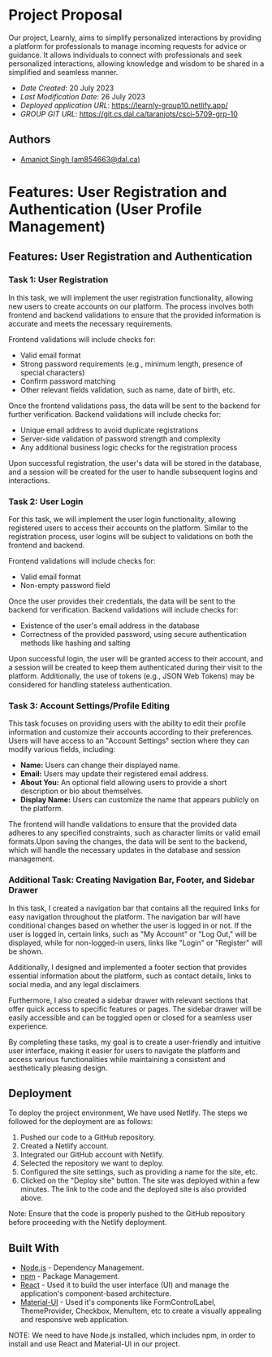# Project Proposal

Our project, Learnly, aims to simplify personalized interactions by providing a platform for professionals to manage incoming requests for advice or guidance. It allows individuals to connect with professionals and seek personalized interactions, allowing knowledge and wisdom to be shared in a simplified and seamless manner.

* *Date Created*: 20 July 2023
* *Last Modification Date*: 26 July 2023
* *Deployed application URL*: https://learnly-group10.netlify.app/
* *GROUP GIT URL*: <https://git.cs.dal.ca/taranjots/csci-5709-grp-10>


## Authors

* [Amanjot Singh (am854663@dal.ca)](https://git.cs.dal.ca/amanjots)

Features: User Registration and Authentication (User Profile Management)
=============================================

## Features: User Registration and Authentication

### Task 1: User Registration

In this task, we will implement the user registration functionality, allowing new users to create accounts on our platform. The process involves both frontend and backend validations to ensure that the provided information is accurate and meets the necessary requirements.

Frontend validations will include checks for:
- Valid email format
- Strong password requirements (e.g., minimum length, presence of special characters)
- Confirm password matching
- Other relevant fields validation, such as name, date of birth, etc.

Once the frontend validations pass, the data will be sent to the backend for further verification. Backend validations will include checks for:
- Unique email address to avoid duplicate registrations
- Server-side validation of password strength and complexity
- Any additional business logic checks for the registration process

Upon successful registration, the user's data will be stored in the database, and a session will be created for the user to handle subsequent logins and interactions.

### Task 2: User Login

For this task, we will implement the user login functionality, allowing registered users to access their accounts on the platform. Similar to the registration process, user logins will be subject to validations on both the frontend and backend.

Frontend validations will include checks for:
- Valid email format
- Non-empty password field

Once the user provides their credentials, the data will be sent to the backend for verification. Backend validations will include checks for:
- Existence of the user's email address in the database
- Correctness of the provided password, using secure authentication methods like hashing and salting

Upon successful login, the user will be granted access to their account, and a session will be created to keep them authenticated during their visit to the platform. Additionally, the use of tokens (e.g., JSON Web Tokens) may be considered for handling stateless authentication.

### Task 3: Account Settings/Profile Editing

This task focuses on providing users with the ability to edit their profile information and customize their accounts according to their preferences. Users will have access to an "Account Settings" section where they can modify various fields, including:

- **Name:** Users can change their displayed name.
- **Email:** Users may update their registered email address.
- **About You:** An optional field allowing users to provide a short description or bio about themselves.
- **Display Name:** Users can customize the name that appears publicly on the platform.

The frontend will handle validations to ensure that the provided data adheres to any specified constraints, such as character limits or valid email formats.Upon saving the changes, the data will be sent to the backend, which will handle the necessary updates in the database and session management.


### Additional Task: Creating Navigation Bar, Footer, and Sidebar Drawer

In this task, I created a navigation bar that contains all the required links for easy navigation throughout the platform. The navigation bar will have conditional changes based on whether the user is logged in or not. If the user is logged in, certain links, such as "My Account" or "Log Out," will be displayed, while for non-logged-in users, links like "Login" or "Register" will be shown.

Additionally, I designed and implemented a footer section that provides essential information about the platform, such as contact details, links to social media, and any legal disclaimers.

Furthermore, I also created a sidebar drawer with relevant sections that offer quick access to specific features or pages. The sidebar drawer will be easily accessible and can be toggled open or closed for a seamless user experience.

By completing these tasks, my goal is to create a user-friendly and intuitive user interface, making it easier for users to navigate the platform and access various functionalities while maintaining a consistent and aesthetically pleasing design.



## Deployment

To deploy the project environment, We have used Netlify. The steps we followed for the deployment are as follows:

1. Pushed our code to a GitHub repository.
2. Created a Netlify account.
3. Integrated our GitHub account with Netlify.
4. Selected the repository we want to deploy.
5. Configured the site settings, such as providing a name for the site, etc.
6. Clicked on the "Deploy site" button. The site was deployed within a few minutes. The link to the code and the deployed site is also
   provided above.

Note: Ensure that the code is properly pushed to the GitHub repository before proceeding with the Netlify deployment.

## Built With

* [Node.js](https://nodejs.org/en/download) - Dependency Management.
* [npm](https://docs.npmjs.com/downloading-and-installing-node-js-and-npm) - Package Management.
* [React](https://react.dev/learn/installation) - Used it to build the user interface (UI) and manage the
                                                  application's component-based architecture.
* [Material-UI](https://mui.com/) - Used it's components like FormControlLabel, ThemeProvider, Checkbox, 
                                    MenuItem, etc to create a visually appealing and responsive web application.
                                                                                                                           
NOTE: We need to have Node.js installed, which includes npm, in order to install and use React and Material-UI in our project.
